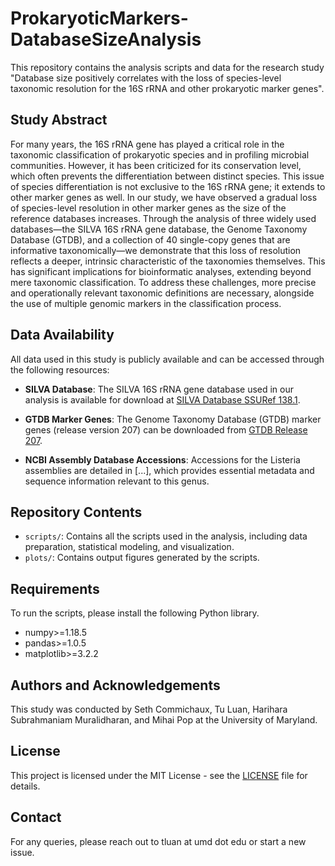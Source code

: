 # ProkaryoticMarkers-DatabaseSizeAnalysis

This repository contains the analysis scripts and data for the research study "Database size positively correlates with the loss of species-level taxonomic resolution for the 16S rRNA and other prokaryotic marker genes". 

## Study Abstract 

For many years, the 16S rRNA gene has played a critical role in the taxonomic classification of prokaryotic species and in profiling microbial communities. However, it has been criticized for its conservation level, which often prevents the differentiation between distinct species. This issue of species differentiation is not exclusive to the 16S rRNA gene; it extends to other marker genes as well. In our study, we have observed a gradual loss of species-level resolution in other marker genes as the size of the reference databases increases. Through the analysis of three widely used databases—the SILVA 16S rRNA gene database, the Genome Taxonomy Database (GTDB), and a collection of 40 single-copy genes that are informative taxonomically—we demonstrate that this loss of resolution reflects a deeper, intrinsic characteristic of the taxonomies themselves. This has significant implications for bioinformatic analyses, extending beyond mere taxonomic classification. To address these challenges, more precise and operationally relevant taxonomic definitions are necessary, alongside the use of multiple genomic markers in the classification process.




## Data Availability

All data used in this study is publicly available and can be accessed through the following resources:

- **SILVA Database**: The SILVA 16S rRNA gene database used in our analysis is available for download at [SILVA Database SSURef 138.1](https://www.arb-silva.de/fileadmin/silva_databases/current/Exports/SILVA_138.1_SSURef_tax_silva.fasta.gz).
  
- **GTDB Marker Genes**: The Genome Taxonomy Database (GTDB) marker genes (release version 207) can be downloaded from [GTDB Release 207](https://data.gtdb.ecogenomic.org/releases/release207/207.0/genomic_files_all/bac120_marker_genes_all_r207.tar.gz).

- **NCBI Assembly Database Accessions**: Accessions for the Listeria assemblies are detailed in [...], which provides essential metadata and sequence information relevant to this genus.




## Repository Contents

- `scripts/`: Contains all the scripts used in the analysis, including data preparation, statistical modeling, and visualization.
- `plots/`: Contains output figures generated by the scripts.

## Requirements

To run the scripts, please install the following Python library. 

- numpy>=1.18.5
- pandas>=1.0.5
- matplotlib>=3.2.2


## Authors and Acknowledgements

This study was conducted by Seth Commichaux, Tu Luan, Harihara Subrahmaniam Muralidharan, and Mihai Pop at the University of Maryland.

## License

This project is licensed under the MIT License - see the [LICENSE](LICENSE) file for details.

## Contact

For any queries, please reach out to tluan at umd dot edu or start a new issue. 
